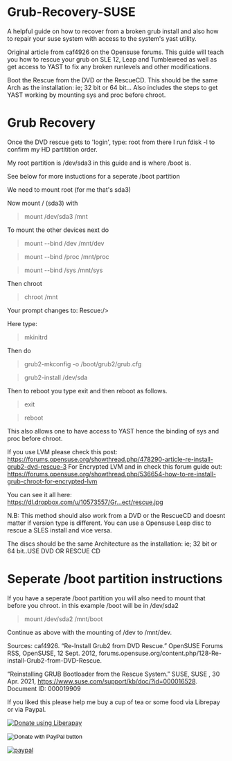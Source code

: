 # Grub-Recovery-SUSE
A helpful guide on how to recover from a broken grub install and also how to repair your suse system with access to the system's yast utility.

Original article from caf4926 on the Opensuse forums.  This guide will teach you how to rescue your grub on SLE 12, Leap and Tumbleweed as well as get access to YAST to fix any broken runlevels and other modifications.  

Boot the Rescue from the DVD or the RescueCD. This should be the same Arch as the installation: ie; 32 bit or 64 bit...
Also includes the steps to get YAST working by mounting sys and proc before chroot.

# Grub Recovery

Once the DVD rescue gets to 'login', type: root
from there I run fdisk -l to confirm my HD partitition order.

My root partition is /dev/sda3 in this guide and is where /boot is.

See below for more instuctions for a seperate /boot partition

We need to mount root (for me that's sda3)

Now mount / (sda3) with

> mount /dev/sda3 /mnt

To mount the other devices next do

>mount --bind /dev /mnt/dev

>mount --bind /proc /mnt/proc

>mount --bind /sys /mnt/sys

Then chroot

>chroot /mnt

Your prompt changes to: Rescue:/>

Here type: 

>mkinitrd

Then do

>grub2-mkconfig -o /boot/grub2/grub.cfg

>grub2-install /dev/sda

Then to reboot you type exit and then reboot as follows.

>exit

>reboot

This also allows one to have access to YAST hence the binding of sys and proc before chroot.

If you use LVM please check this post: https://forums.opensuse.org/showthread.php/478290-article-re-install-grub2-dvd-rescue-3
For Encrypted LVM and in check this forum guide out: https://forums.opensuse.org/showthread.php/536654-how-to-re-install-grub-chroot-for-encrypted-lvm

You can see it all here: https://dl.dropbox.com/u/10573557/Gr...ect/rescue.jpg

N.B: This method should also work from a DVD or the RescueCD and doesnt matter if version type is different.  You can use a Opensuse Leap disc to rescue a SLES install and vice versa.

The discs should be the same Architecture as the installation: ie; 32 bit or 64 bit..USE DVD OR RESCUE CD

# Seperate /boot partition instructions

If you have a seperate /boot partition you will also need to mount that before you chroot.
in this example /boot will be in /dev/sda2

>mount /dev/sda2 /mnt/boot

Continue as above with the mounting of /dev to /mnt/dev.


Sources: 
caf4926. “Re-Install Grub2 from DVD Rescue.” OpenSUSE Forums RSS, OpenSUSE, 12 Sept. 2012, forums.opensuse.org/content.php/128-Re-install-Grub2-from-DVD-Rescue.

“Reinstalling GRUB Bootloader from the Rescue System.” SUSE, SUSE , 30 Apr. 2021, https://www.suse.com/support/kb/doc/?id=000016528. Document ID:
000019909



If you liked this please help me buy a cup of tea or some food via Librepay or via Paypal.


<noscript><a href="https://liberapay.com/Mir/donate"><img alt="Donate using Liberapay" src="https://liberapay.com/assets/widgets/donate.svg"></a></noscript>

<form action="https://www.paypal.com/cgi-bin/webscr" method="post" target="_top">
<input type="hidden" name="cmd" value="_s-xclick" />
<input type="hidden" name="hosted_button_id" value="9D5J99QNAN88W" />
<input type="image" src="https://www.paypalobjects.com/en_US/i/btn/btn_donateCC_LG.gif" border="0" name="submit" title="PayPal - The safer, easier way to pay online!" alt="Donate with PayPal button" />
<img alt="" border="0" src="https://www.paypal.com/en_US/i/scr/pixel.gif" width="1" height="1" />
</form>

[![paypal](https://www.paypalobjects.com/en_US/i/btn/btn_donateCC_LG.gif)](https://www.paypal.com/cgi-bin/webscr?cmd=_s-xclick&hosted_button_id=9D5J99QNAN88W)
